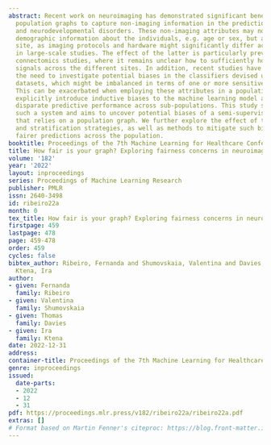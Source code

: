 ```yaml
---
abstract: Recent work on neuroimaging has demonstrated significant benefits of using
  population graphs to capture non-imaging information in the prediction of neurodegenerative
  and neurodevelopmental disorders. These non-imaging attributes may not only contain
  demographic information about the individuals, e.g. age or sex, but also the acquisition
  site, as imaging protocols and hardware might significantly differ across sites
  in large-scale studies. The effect of the latter is particularly prevalent in functional
  connectomics studies, where it remains unclear how to sufficiently homogenise fMRI
  signals across the different sites. In addition, recent studies have highlighted
  the need to investigate potential biases in the classifiers devised using large-scale
  datasets, which might be imbalanced in terms of one or more sensitive attributes.
  This can be exacerbated when employing these attributes in a population graph to
  explicitly introduce inductive biases to the machine learning model and lead to
  disparate predictive performance across sub-populations. This study scrutinises
  such a system and aims to uncover potential biases of a semi-supervised classifier
  that relies on a population graph. We further explore the effect of the graph structure
  and stratification strategies, as well as methods to mitigate such biases and produce
  fairer predictions across the population.
booktitle: Proceedings of the 7th Machine Learning for Healthcare Conference
title: How fair is your graph? Exploring fairness concerns in neuroimaging studies
volume: '182'
year: '2022'
layout: inproceedings
series: Proceedings of Machine Learning Research
publisher: PMLR
issn: 2640-3498
id: ribeiro22a
month: 0
tex_title: How fair is your graph? Exploring fairness concerns in neuroimaging studies
firstpage: 459
lastpage: 478
page: 459-478
order: 459
cycles: false
bibtex_author: Ribeiro, Fernanda and Shumovskaia, Valentina and Davies, Thomas and
  Ktena, Ira
author:
- given: Fernanda
  family: Ribeiro
- given: Valentina
  family: Shumovskaia
- given: Thomas
  family: Davies
- given: Ira
  family: Ktena
date: 2022-12-31
address:
container-title: Proceedings of the 7th Machine Learning for Healthcare Conference
genre: inproceedings
issued:
  date-parts:
  - 2022
  - 12
  - 31
pdf: https://proceedings.mlr.press/v182/ribeiro22a/ribeiro22a.pdf
extras: []
# Format based on Martin Fenner's citeproc: https://blog.front-matter.io/posts/citeproc-yaml-for-bibliographies/
---
```

